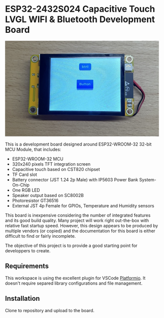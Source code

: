 # ESP32-2432S024  Capacitive Touch LVGL WIFI & Bluetooth Development Board

![ESP32-2432S024-Board](img/board_front.jpg "ESP32-2432S024 Board front" ) 

This is a development board designed around ESP32-WROOM-32 32-bit MCU Module, that includes:

- ESP32-WROOM-32 MCU
- 320x240 pixels TFT integration screen
- Capacitive touch based on CST820 chipset
- TF Card slot
- Battery connector (JST 1.24 2p Male) with IP5603 Power Bank System-On-Chip
- One RGB LED
- Speaker output based on SC8002B
- Photoresistor GT36516
- External JST 4p Female for GPIOs, Temperature and Humidity sensors

This board is inexpensive considering the number of integrated features and its good build quality. Many project will work right out-the-box with relative fast startup speed. However, this design appears to be produced by multiple vendors (or copied) and the documentation for this board is either difficult to find or fairly incomplete. 

The objective of this project is to provide a good starting point for developpers to create. 

## Requirements

This workspace is using the excellent plugin for VSCode  [Platformio](https://platformio.org). It doesn't require separed library configurations and file management. 

## Installation

Clone to repository and upload to the board.

